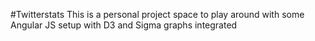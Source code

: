 #Twitterstats
This is a personal project space to play around with some Angular JS setup with D3 and Sigma graphs integrated